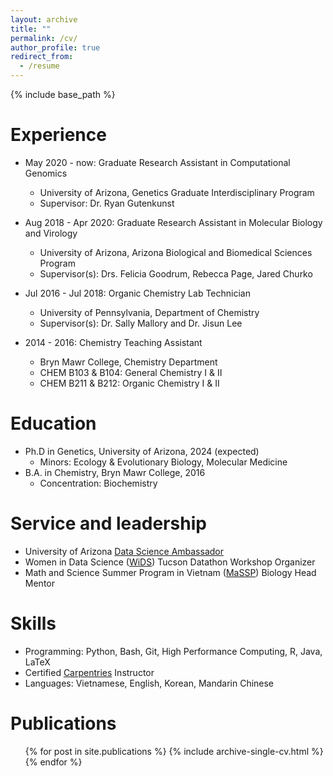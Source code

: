 ```yaml
---
layout: archive
title: ""
permalink: /cv/
author_profile: true
redirect_from:
  - /resume
---
```


{% include base_path %}

Experience
======
* May 2020 - now: Graduate Research Assistant in Computational Genomics
  * University of Arizona, Genetics Graduate Interdisciplinary Program
  * Supervisor: Dr. Ryan Gutenkunst

* Aug 2018 - Apr 2020: Graduate Research Assistant in Molecular Biology and Virology
  * University of Arizona, Arizona Biological and Biomedical Sciences Program
  * Supervisor(s): Drs. Felicia Goodrum, Rebecca Page, Jared Churko

* Jul 2016 - Jul 2018: Organic Chemistry Lab Technician
  * University of Pennsylvania, Department of Chemistry
  * Supervisor(s): Dr. Sally Mallory and Dr. Jisun Lee
  
* 2014 - 2016: Chemistry Teaching Assistant
  * Bryn Mawr College, Chemistry Department       
  * CHEM B103 & B104: General Chemistry I & II
  * CHEM B211 & B212: Organic Chemistry I & II

Education
======
* Ph.D in Genetics, University of Arizona, 2024 (expected)
  * Minors: Ecology & Evolutionary Biology, Molecular Medicine
* B.A. in Chemistry, Bryn Mawr College, 2016
  * Concentration: Biochemistry 
  
Service and leadership
======
* University of Arizona [Data Science Ambassador](https://datascience.arizona.edu/dsa)
* Women in Data Science ([WiDS](https://widstucson.org/)) Tucson Datathon Workshop Organizer
* Math and Science Summer Program in Vietnam ([MaSSP](https://en.masspvn.com/)) Biology Head Mentor

Skills
======
* Programming: Python, Bash, Git, High Performance Computing, R, Java, LaTeX
* Certified [Carpentries](https://carpentries.org/) Instructor
* Languages: Vietnamese, English, Korean, Mandarin Chinese
  
Publications
======
  <ul>{% for post in site.publications %}
    {% include archive-single-cv.html %}
  {% endfor %}</ul>
  
